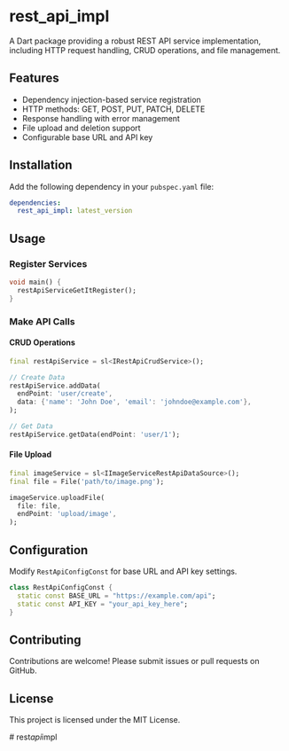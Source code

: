 # rest_api_impl

A Dart package providing a robust REST API service implementation, including HTTP request handling, CRUD operations, and file management.

## Features
- Dependency injection-based service registration
- HTTP methods: GET, POST, PUT, PATCH, DELETE
- Response handling with error management
- File upload and deletion support
- Configurable base URL and API key

## Installation
Add the following dependency in your `pubspec.yaml` file:

```yaml
dependencies:
  rest_api_impl: latest_version
```

## Usage
### Register Services
```dart
void main() {
  restApiServiceGetItRegister();
}
```

### Make API Calls
#### CRUD Operations
```dart
final restApiService = sl<IRestApiCrudService>();

// Create Data
restApiService.addData(
  endPoint: 'user/create',
  data: {'name': 'John Doe', 'email': 'johndoe@example.com'},
);

// Get Data
restApiService.getData(endPoint: 'user/1');
```

#### File Upload
```dart
final imageService = sl<IImageServiceRestApiDataSource>();
final file = File('path/to/image.png');

imageService.uploadFile(
  file: file,
  endPoint: 'upload/image',
);
```

## Configuration
Modify `RestApiConfigConst` for base URL and API key settings.
```dart
class RestApiConfigConst {
  static const BASE_URL = "https://example.com/api";
  static const API_KEY = "your_api_key_here";
}
```

## Contributing
Contributions are welcome! Please submit issues or pull requests on GitHub.

## License
This project is licensed under the MIT License.

#   r e s t _ a p i _ i m p l  
 